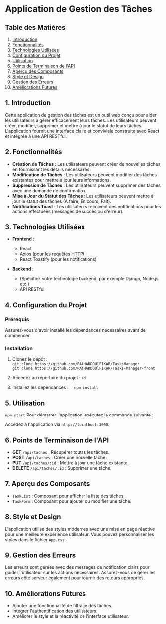# Application de Gestion des Tâches

## Table des Matières

1. [Introduction](#introduction)
2. [Fonctionnalités](#fonctionnalités)
3. [Technologies Utilisées](#technologies-utilisées)
4. [Configuration du Projet](#configuration-du-projet)
5. [Utilisation](#utilisation)
6. [Points de Terminaison de l'API](#points-de-terminaison-de-lapi)
7. [Aperçu des Composants](#aperçu-des-composants)
8. [Style et Design](#style-et-design)
9. [Gestion des Erreurs](#gestion-des-erreurs)
10. [Améliorations Futures](#améliorations-futures)

## 1. Introduction

Cette application de gestion des tâches est un outil web conçu pour aider les utilisateurs à gérer efficacement leurs tâches. Les utilisateurs peuvent créer, modifier, supprimer et mettre à jour le statut de leurs tâches. L'application fournit une interface claire et conviviale construite avec React et intégrée à une API RESTful.

## 2. Fonctionnalités

- **Création de Tâches** : Les utilisateurs peuvent créer de nouvelles tâches en fournissant les détails nécessaires.
- **Modification de Tâches** : Les utilisateurs peuvent modifier des tâches existantes pour mettre à jour leurs informations.
- **Suppression de Tâches** : Les utilisateurs peuvent supprimer des tâches avec une demande de confirmation.
- **Mise à Jour du Statut des Tâches** : Les utilisateurs peuvent mettre à jour le statut des tâches (À faire, En cours, Fait).
- **Notifications Toast** : Les utilisateurs reçoivent des notifications pour les actions effectuées (messages de succès ou d'erreur).

## 3. Technologies Utilisées

- **Frontend** : 
  - React
  - Axios (pour les requêtes HTTP)
  - React Toastify (pour les notifications)

- **Backend** : 
  - (Spécifiez votre technologie backend, par exemple Django, Node.js, etc.)
  - API RESTful

## 4. Configuration du Projet

### Prérequis

Assurez-vous d'avoir installé les dépendances nécessaires avant de commencer. 

### Installation

1. Clonez le dépôt :</br>
`git clone https://github.com/RACHADDOUlFIKAR/TasksManager`</br>
`git clone https://github.com/RACHADDOUlFIKAR/Tasks-Manager-front`
  
3. Accédez au répertoire du projet :
`cd`

4. Installez les dépendances :
`  npm install`


## 5. Utilisation 

`npm start`
Pour démarrer l'application, exécutez la commande suivante :

Accédez à l'application via `http://localhost:3000`.

## 6. Points de Terminaison de l'API

- **GET** `/api/taches` : Récupérer toutes les tâches.
- **POST** `/api/taches` : Créer une nouvelle tâche.
- **PUT** `/api/taches/:id` : Mettre à jour une tâche existante.
- **DELETE** `/api/taches/:id` : Supprimer une tâche.

## 7. Aperçu des Composants

- `TaskList` : Composant pour afficher la liste des tâches.
- `TaskForm` : Composant pour ajouter ou modifier une tâche.

## 8. Style et Design

L'application utilise des styles modernes avec une mise en page réactive pour une meilleure expérience utilisateur. Vous pouvez personnaliser les styles dans le fichier `App.css`.

## 9. Gestion des Erreurs

Les erreurs sont gérées avec des messages de notification clairs pour guider l'utilisateur sur les actions nécessaires. Assurez-vous de gérer les erreurs côté serveur également pour fournir des retours appropriés.

## 10. Améliorations Futures

- Ajouter une fonctionnalité de filtrage des tâches.
- Intégrer l'authentification des utilisateurs.
- Améliorer le style et la réactivité de l'interface utilisateur.
